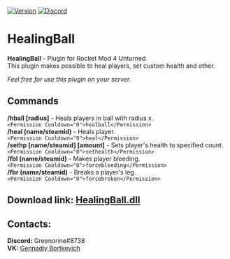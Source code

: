 [![Version](https://img.shields.io/github/release/RestoreMonarchyPlugins/HealingBall.svg)](https://github.com/RestoreMonarchyPlugins/RestoreMonarchyPlugins/releases) [![Discord](https://discordapp.com/api/guilds/520355060312440853/widget.png)](https://restoremonarchy.com/discord)
# HealingBall

**HealingBall** - Plugin for Rocket Mod 4 Unturned.  
This plugin makes possible to heal players, set custom health and other.

*Feel free for use this plugin on your server.*

## Commands
**/hball [radius]** - Heals players in ball with radius x.  
```<Permission Cooldown="0">healball</Permission>```  
**/heal (name/steamid)** - Heals player.  
```<Permission Cooldown="0">heal</Permission>```  
**/sethp [name/steamid] [amount]** - Sets player's health to specified count.  
```<Permission Cooldown="0">sethealth</Permission>```  
**/fbl (name/steamid)** - Makes player bleeding.  
```<Permission Cooldown="0">forcebleeding</Permission>```  
**/fbr (name/steamid)** - Breaks a player's leg.  
```<Permission Cooldown="0">forcebroken</Permission>```  

## Download link: [HealingBall.dll](https://github.com/RestoreMonarchyPlugins/HealingBall/releases/download/1.0/HealingBall.dll)

## Contacts:  
**Discord:** Greenorine#8738  
**VK:** [Gennadiy Bortkevich](https://vk.com/greenorine)
